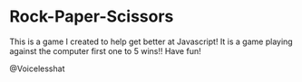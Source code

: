 # Rock-Paper-Scissors

This is a game I created to help get better at Javascript!
It is a game playing against the computer
first one to 5 wins!!
Have fun!

@Voicelesshat
